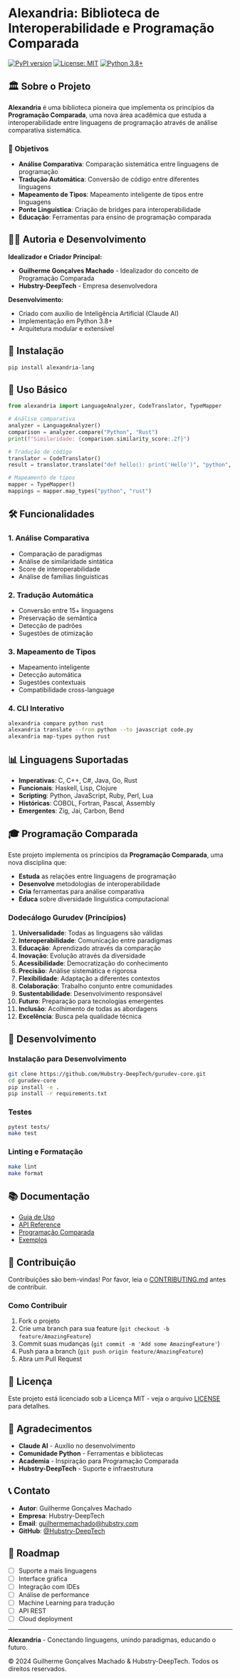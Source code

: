 # Alexandria: Biblioteca de Interoperabilidade e Programação Comparada

[![PyPI version](https://badge.fury.io/py/alexandria-lang.svg)](https://badge.fury.io/py/alexandria-lang)
[![License: MIT](https://img.shields.io/badge/License-MIT-yellow.svg)](https://opensource.org/licenses/MIT)
[![Python 3.8+](https://img.shields.io/badge/python-3.8+-blue.svg)](https://www.python.org/downloads/)

## 🏛️ Sobre o Projeto

**Alexandria** é uma biblioteca pioneira que implementa os princípios da **Programação Comparada**, uma nova área acadêmica que estuda a interoperabilidade entre linguagens de programação através de análise comparativa sistemática.

### 🎯 Objetivos

- **Análise Comparativa**: Comparação sistemática entre linguagens de programação
- **Tradução Automática**: Conversão de código entre diferentes linguagens
- **Mapeamento de Tipos**: Mapeamento inteligente de tipos entre linguagens
- **Ponte Linguística**: Criação de bridges para interoperabilidade
- **Educação**: Ferramentas para ensino de programação comparada

## 👨‍💻 Autoria e Desenvolvimento

**Idealizador e Criador Principal:**
- **Guilherme Gonçalves Machado** - Idealizador do conceito de Programação Comparada
- **Hubstry-DeepTech** - Empresa desenvolvedora

**Desenvolvimento:**
- Criado com auxílio de Inteligência Artificial (Claude AI)
- Implementação em Python 3.8+
- Arquitetura modular e extensível

## 🚀 Instalação

```bash
pip install alexandria-lang
```

## 📖 Uso Básico

```python
from alexandria import LanguageAnalyzer, CodeTranslator, TypeMapper

# Análise comparativa
analyzer = LanguageAnalyzer()
comparison = analyzer.compare("Python", "Rust")
print(f"Similaridade: {comparison.similarity_score:.2f}")

# Tradução de código
translator = CodeTranslator()
result = translator.translate("def hello(): print('Hello')", "python", "javascript")

# Mapeamento de tipos
mapper = TypeMapper()
mappings = mapper.map_types("python", "rust")
```

## 🛠️ Funcionalidades

### 1. Análise Comparativa
- Comparação de paradigmas
- Análise de similaridade sintática
- Score de interoperabilidade
- Análise de famílias linguísticas

### 2. Tradução Automática
- Conversão entre 15+ linguagens
- Preservação de semântica
- Detecção de padrões
- Sugestões de otimização

### 3. Mapeamento de Tipos
- Mapeamento inteligente
- Detecção automática
- Sugestões contextuais
- Compatibilidade cross-language

### 4. CLI Interativo
```bash
alexandria compare python rust
alexandria translate --from python --to javascript code.py
alexandria map-types python rust
```

## 📊 Linguagens Suportadas

- **Imperativas**: C, C++, C#, Java, Go, Rust
- **Funcionais**: Haskell, Lisp, Clojure
- **Scripting**: Python, JavaScript, Ruby, Perl, Lua
- **Históricas**: COBOL, Fortran, Pascal, Assembly
- **Emergentes**: Zig, Jai, Carbon, Bend

## 🎓 Programação Comparada

Este projeto implementa os princípios da **Programação Comparada**, uma nova disciplina que:

- **Estuda** as relações entre linguagens de programação
- **Desenvolve** metodologias de interoperabilidade
- **Cria** ferramentas para análise comparativa
- **Educa** sobre diversidade linguística computacional

### Dodecálogo Gurudev (Princípios)

1. **Universalidade**: Todas as linguagens são válidas
2. **Interoperabilidade**: Comunicação entre paradigmas
3. **Educação**: Aprendizado através da comparação
4. **Inovação**: Evolução através da diversidade
5. **Acessibilidade**: Democratização do conhecimento
6. **Precisão**: Análise sistemática e rigorosa
7. **Flexibilidade**: Adaptação a diferentes contextos
8. **Colaboração**: Trabalho conjunto entre comunidades
9. **Sustentabilidade**: Desenvolvimento responsável
10. **Futuro**: Preparação para tecnologias emergentes
11. **Inclusão**: Acolhimento de todas as abordagens
12. **Excelência**: Busca pela qualidade técnica

## 🔧 Desenvolvimento

### Instalação para Desenvolvimento

```bash
git clone https://github.com/Hubstry-DeepTech/gurudev-core.git
cd gurudev-core
pip install -e .
pip install -r requirements.txt
```

### Testes

```bash
pytest tests/
make test
```

### Linting e Formatação

```bash
make lint
make format
```

## 📚 Documentação

- [Guia de Uso](docs/usage.md)
- [API Reference](docs/api.md)
- [Programação Comparada](research/programacao_comparada.md)
- [Exemplos](examples/)

## 🤝 Contribuição

Contribuições são bem-vindas! Por favor, leia o [CONTRIBUTING.md](CONTRIBUTING.md) antes de contribuir.

### Como Contribuir

1. Fork o projeto
2. Crie uma branch para sua feature (`git checkout -b feature/AmazingFeature`)
3. Commit suas mudanças (`git commit -m 'Add some AmazingFeature'`)
4. Push para a branch (`git push origin feature/AmazingFeature`)
5. Abra um Pull Request

## 📄 Licença

Este projeto está licenciado sob a Licença MIT - veja o arquivo [LICENSE](LICENSE) para detalhes.

## 🙏 Agradecimentos

- **Claude AI** - Auxílio no desenvolvimento
- **Comunidade Python** - Ferramentas e bibliotecas
- **Academia** - Inspiração para Programação Comparada
- **Hubstry-DeepTech** - Suporte e infraestrutura

## 📞 Contato

- **Autor**: Guilherme Gonçalves Machado
- **Empresa**: Hubstry-DeepTech
- **Email**: guilhermemachado@hubstry.com
- **GitHub**: [@Hubstry-DeepTech](https://github.com/Hubstry-DeepTech)

## 🌟 Roadmap

- [ ] Suporte a mais linguagens
- [ ] Interface gráfica
- [ ] Integração com IDEs
- [ ] Análise de performance
- [ ] Machine Learning para tradução
- [ ] API REST
- [ ] Cloud deployment

---

**Alexandria** - Conectando linguagens, unindo paradigmas, educando o futuro.

© 2024 Guilherme Gonçalves Machado & Hubstry-DeepTech. Todos os direitos reservados. 